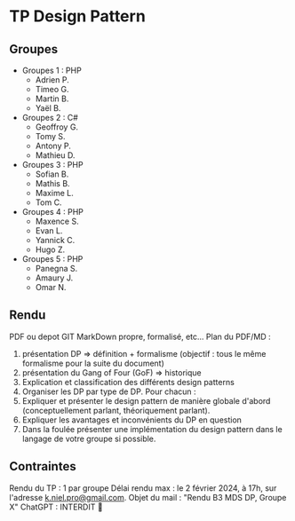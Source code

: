 # TP Design Pattern

## Groupes 

- Groupes 1 : PHP
  - Adrien P.
  - Timeo G.
  - Martin B.
  - Yaël B.
- Groupes 2 : C#
  - Geoffroy G.
  - Tomy S.
  - Antony P.
  - Mathieu D.
- Groupes 3 : PHP
  - Sofian B.
  - Mathis B.
  - Maxime L.
  - Tom C.
- Groupes 4 : PHP
  - Maxence S.
  - Evan L.
  - Yannick C.
  - Hugo Z.
- Groupes 5 : PHP
  - Panegna S.
  - Amaury J.
  - Omar N.

## Rendu

PDF ou depot GIT MarkDown propre, formalisé, etc...
Plan du PDF/MD : 
1. présentation DP => définition + formalisme (objectif : tous le même formalisme pour la suite du document)
2. présentation du Gang of Four (GoF) => historique
3. Explication et classification des différents design patterns
4. Organiser les DP par type de DP. Pour chacun : 
  1. Expliquer et présenter le design pattern de manière globale d'abord (conceptuellement parlant, théoriquement parlant).
  2. Expliquer les avantages et inconvénients du DP en question
  3. Dans la foulée présenter une implémentation du design pattern dans le langage de votre groupe si possible.

## Contraintes

Rendu du TP : 1 par groupe
Délai rendu max : le 2 février 2024, à 17h, sur l'adresse k.niel.pro@gmail.com. 
Objet du mail : "Rendu B3 MDS DP, Groupe X"
ChatGPT : INTERDIT 🚫





